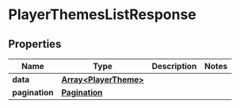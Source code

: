 
# PlayerThemesListResponse

## Properties

Name | Type | Description | Notes
------------ | ------------- | ------------- | -------------
**data** | [**Array&lt;PlayerTheme&gt;**](PlayerTheme.md) |  | 
**pagination** | [**Pagination**](Pagination.md) |  | 



